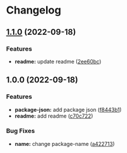 # Changelog

## [1.1.0](https://github.com/briancaffey/release-testing/compare/v1.0.0...v1.1.0) (2022-09-18)


### Features

* **readme:** update readme ([2ee60bc](https://github.com/briancaffey/release-testing/commit/2ee60bcfaf081f4e72afa1aa14c7fc5887acb7df))

## 1.0.0 (2022-09-18)


### Features

* **package-json:** add package json ([f8443b1](https://github.com/briancaffey/release-testing/commit/f8443b1ab62b231875c5d2f9c572d7167201ad78))
* **readme:** add readme ([c70c722](https://github.com/briancaffey/release-testing/commit/c70c7220fecfdf3b7abb8e5f4bf1c74ba67a6c4a))


### Bug Fixes

* **name:** change package-name ([a422713](https://github.com/briancaffey/release-testing/commit/a42271366bfe787f8a807e647e47d2a22461a2cc))
